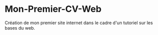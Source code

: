 # Mon-Premier-CV-Web
Création de mon premier site internet dans le cadre d'un tutoriel sur les bases du web.
